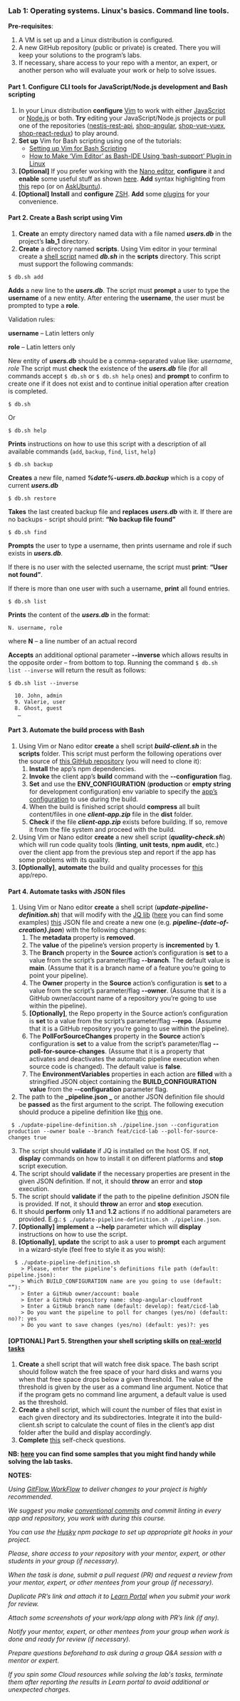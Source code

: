 
### Lab 1: Operating systems. Linux's basics. Command line tools.

**Pre-requisites**:

1.	A VM is set up and a Linux distribution is configured.
2.	A new GitHub repository (public or private) is created. There you will keep your solutions to the program’s labs.
3.	If necessary, share access to your repo with a mentor, an expert, or another person who will evaluate your work or help to solve issues.

#### Part 1. Configure CLI tools for JavaScript/Node.js development and Bash scripting

1. In your Linux distribution **configure** [Vim](https://www.vim.org/) to work with either [JavaScript](https://freshman.tech/vim-javascript/) or [Node.js](https://theselfhostingblog.com/posts/configuring-vim-for-node-js-development/) or both.
**Try** editing your JavaScript/Node.js projects or pull one of the repositories ([nestjs-rest-api](https://github.com/EPAM-JS-Competency-center/nestjs-rest-api), [shop-angular](https://github.com/EPAM-JS-Competency-center/shop-angular-cloudfront), [shop-vue-vuex](https://github.com/EPAM-JS-Competency-center/shop-vue-vuex-cloudfront), [shop-react-redux](https://github.com/EPAM-JS-Competency-center/shop-react-redux-cloudfront)) to play around.
2. **Set up** Vim for Bash scripting using one of the tutorials:
   - [Setting up Vim for Bash Scripting](https://dev.to/mr_destructive/setting-up-vim-for-bash-scripting-2ef5)
   - [How to Make ‘Vim Editor’ as Bash-IDE Using ‘bash-support’ Plugin in Linux](https://www.tecmint.com/use-vim-as-bash-ide-using-bash-support-in-linux/)
3. **[Optional]** If you prefer working with the [Nano editor](https://www.nano-editor.org/), **configure** it and **enable** some useful stuff as shown [here](https://linuxhint.com/configure_nano_text_editor_nanorc/).
**Add** syntax highlighting from [this](https://github.com/scopatz/nanorc) repo (or on [AskUbuntu](https://askubuntu.com/questions/90013/how-do-i-enable-syntax-highlighting-in-nano)).
4. **[Optional]** **Install** and **configure** [ZSH](https://ohmyz.sh/#install). **Add** some [plugins](https://github.com/ohmyzsh/ohmyzsh/wiki/Plugins) for your convenience.

#### Part 2. Create a Bash script using Vim

1.	**Create** an empty directory named data with a file named **_users.db_** in the project’s **lab_1** directory.
2.	**Create** a directory named **scripts**.  Using Vim editor in your terminal create a [shell script](https://linuxconfig.org/bash-scripting-tutorial-for-beginners) named **_db.sh_** in the **scripts** directory.
This script must support the following commands:

```shell
$ db.sh add
```

**Adds** a new line to the **_users.db_**. The script must **prompt** a user to type the **username** of a new entity. After entering the **username**, the user must be prompted to type a **role**.

Validation rules:

**username** – Latin letters only

**role** – Latin letters only

New entity of **_users.db_** should be a comma-separated value like: _username_, _role_
The script must **check** the existence of the **_users.db_** file (for all commands accept `$ db.sh` or `$ db.sh help` ones) and **prompt** to confirm to create one if it does not exist and to continue initial operation after creation is completed.

```shell
$ db.sh
```

Or

```shell
$ db.sh help
```

**Prints** instructions on how to use this script with a description of all available commands (`add`, `backup`, `find`, `list`, `help`)

```shell
$ db.sh backup
```

**Creates** a new file, named **_%date%-users.db.backup_** which is a copy of current **_users.db_**

```shell
$ db.sh restore
```

**Takes** the last created backup file and **replaces** **_users.db_** with it.
If there are no backups - script should print: **“No backup file found”** 						

```shell
$ db.sh find 					
```

**Prompts** the user to type a username, then prints username and role if such exists in **_users.db_**.

If there is no user with the selected username, the script must **print**: **“User not found”**.

If there is more than one user with such a username, **print** all found entries.

```shell
$ db.sh list
```

**Prints** the content of the **_users.db_** in the format: 

```shell
N. username, role 	
```

where **N** – a line number of an actual record

**Accepts** an additional optional parameter **--inverse** which allows results in the opposite order – from bottom to top.
Running the command `$ db.sh list --inverse` will return the result as follows:

```shell
$ db.sh list --inverse

  10. John, admin
  9. Valerie, user
  8. Ghost, guest
   …
```

#### Part 3. Automate the build process with Bash

1. Using Vim or Nano editor **create** a shell script **_build-client.sh_** in the **scripts** folder. This script must perform the following operations over the source of [this GitHub repository](https://github.com/EPAM-JS-Competency-center/shop-angular-cloudfront) (you will need to clone it):
   1. **Install** the app’s npm dependencies.
   2. **Invoke** the client app’s **build** command with the **--configuration** flag. 
   3. **Set** and use the **ENV_CONFIGURATION** (**production** or **empty string** for development configuration) env variable to specify the [app’s configuration](https://angular.io/guide/build#configure-target-specific-file-replacements) to use during the build. 
   4. When the build is finished script should **compress** all built content/files in one **_client-app.zip_** file in the **dist** folder.
   5. **Check** if the file **_client-app.zip_** exists before building. If so, remove it from the file system and proceed with the build.
2. Using Vim or Nano editor **create** a new shell script (**_quality-check.sh_**) which will run code quality tools (**linting**, **unit tests**, **npm audit**, etc.) over the client app from the previous step and report if the app has some problems with its quality.
3. **[Optionally]**, **automate** the build and quality processes for [this](https://github.com/EPAM-JS-Competency-center/nestjs-rest-api) app/repo.

#### Part 4. Automate tasks with JSON files

1. Using Vim or Nano editor **create** a shell script (**_update-pipeline-definition.sh_**) that will modify with the [JQ lib](https://stedolan.github.io/jq/) ([here](https://www.educba.com/linux-jq/) you can find some examples) [this](./pipeline.json) JSON file and create a new one (e.g. **_pipeline-{date-of-creation}.json_**) with the following changes:
   1. The **metadata** property is **removed**. 
   2. The **value** of the pipeline’s version property is **incremented** by **1**. 
   3. The **Branch** property in the **Source** action’s configuration is **set** to a value from the script’s parameter/flag **--branch**.
   The default value is **main**. (Assume that it is a branch name of a feature you’re going to point your pipeline). 
   4. The **Owner** property in the **Source** action’s configuration is **set** to a value from the script’s parameter/flag **--owner**.
   (Assume that it is a GitHub owner/account name of a repository you’re going to use within the pipeline).
   5. **[Optionally]**, the Repo property in the Source action’s configuration is **set** to a value from the script’s parameter/flag **--repo**.
   (Assume that it is a GitHub repository you’re going to use within the pipeline). 
   6. The **PollForSourceChanges** property in the **Source** action’s configuration is **set** to a value from the script’s parameter/flag **--poll-for-source-changes**.
   (Assume that it is a property that activates and deactivates the automatic pipeline execution when source code is changed). The default value is **false**. 
   7. The **EnvironmentVariables** properties in each action are **filled** with a stringified JSON object containing the **BUILD_CONFIGURATION** **value** from the **--configuration** parameter flag.
2. The path to the **_pipeline.json _** or another JSON definition file should be **passed** as the first argument to the script.
The following execution should produce a pipeline definition like [this](./pipeline-upd.json) one.

```shell
 $ ./update-pipeline-definition.sh ./pipeline.json --configuration production --owner boale --branch feat/cicd-lab --poll-for-source-changes true
```

3. The script should **validate** if JQ is installed on the host OS.
If not, **display** commands on how to install it on different platforms and **stop** script execution.
4. The script should **validate** if the necessary properties are present in the given JSON definition.
If not, it should **throw** an error and **stop** execution.
5. The script should **validate** if the path to the pipeline definition JSON file is provided.
If not, it should **throw** an error and **stop** execution.
6. It should **perform** only **1.1** and **1.2** actions if no additional parameters are provided.
E.g.: `$ ./update-pipeline-definition.sh ./pipeline.json`.
7. **[Optionally]** **implement** a **--help** parameter which will **display** instructions on how to use the script.
8. **[Optionally]**, **update** the script to ask a user to **prompt** each argument in a wizard-style (feel free to style it as you wish):
      
```
  $ ./update-pipeline-definition.sh
    > Please, enter the pipeline’s definitions file path (default: pipeline.json): 
    > Which BUILD_CONFIGURATION name are you going to use (default: “”):
    > Enter a GitHub owner/account: boale
    > Enter a GitHub repository name: shop-angular-cloudfront
    > Enter a GitHub branch name (default: develop): feat/cicd-lab
    > Do you want the pipeline to poll for changes (yes/no) (default: no)?: yes
    > Do you want to save changes (yes/no) (default: yes)?: yes
```

#### [OPTIONAL] Part 5. Strengthen your shell scripting skills on [real-world tasks](https://www.linode.com/docs/guides/solving-real-world-problems-with-bash-scripts-a-tutorial/)

1. **Create** a shell script that will watch free disk space. The bash script should follow watch the free space of your hard disks and warns you when that free space drops below a given threshold.
The value of the threshold is given by the user as a command line argument. Notice that if the program gets no command line argument, a default value is used as the threshold.
2. **Create** a shell script, which will count the number of files that exist in each given directory and its subdirectories.
Integrate it into the build-client.sh script to calculate the count of files in the client’s app dist folder after the build and display accordingly.
3. **Complete** [this](./self-check.md) self-check questions.

**NB: [here](./samples) you can find some samples that you might find handy while solving the lab tasks.**

**NOTES:**

_Using [GitFlow WorkFlow](https://www.atlassian.com/git/tutorials/comparing-workflows/gitflow-workflow) to deliver changes to your project is highly recommended._

_We suggest you make [conventional commits](https://www.npmjs.com/package/@commitlint/config-conventional) and commit linting in every app and repository, you work with during this course._ 

_You can use the [Husky](https://www.npmjs.com/package/husky/v/4.3.8) npm package to set up appropriate git hooks in your project._

_Please, share access to your repository with your mentor, expert, or other students in your group (if necessary)._

_When the task is done, submit a pull request (PR) and request a review from your mentor, expert, or other mentees from your group (if necessary)._

_Duplicate PR’s link and attach it to [Learn Portal](https://learn.epam.com/) when you submit your work for review._

_Attach some screenshots of your work/app along with PR’s link (if any)._

_Notify your mentor, expert, or other mentees from your group when work is done and ready for review (if necessary)._

_Prepare questions beforehand to ask during a group Q&A session with a mentor or expert._

_If you spin some Cloud resources while solving the lab's tasks, terminate them after reporting the results in Learn portal to avoid additional or unexpected charges._
